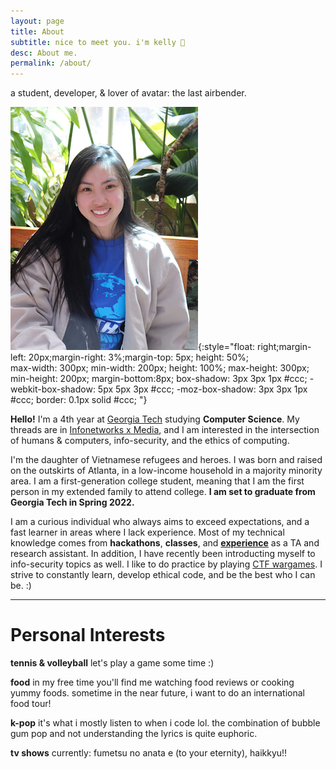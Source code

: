 ```yaml
---
layout: page
title: About
subtitle: nice to meet you. i'm kelly 👋
desc: About me.
permalink: /about/
---
```


<div class="pretty-links">

<div class="lead lead-about">
a student, developer, & lover of avatar: the last airbender.
</div>

![me!](/_pages/profile.png){:style="float: right;margin-left: 20px;margin-right: 3%;margin-top: 5px;    height: 50%;    
  max-width: 300px;
  min-width: 200px;
  height: 100%;
  max-height: 300px;
  min-height: 200px;
  margin-bottom:8px;
  box-shadow: 3px 3px 1px #ccc;
  -webkit-box-shadow: 5px 5px 3px #ccc;
  -moz-box-shadow: 3px 3px 1px #ccc;
  border: 0.1px solid #ccc;
"}

<!-- about me -->

**Hello!** I'm a 4th year at [Georgia Tech](https://www.gatech.edu) studying **Computer Science**. My threads are in [Infonetworks x Media](https://catalog.gatech.edu/programs/media-information-internetworks-computer-science-bs/), and I am interested in the intersection of humans & computers, info-security, and the ethics of computing. 

I'm the daughter of Vietnamese refugees and heroes. I was born and raised on the outskirts of Atlanta, in a low-income household in a majority minority area. I am a first-generation college student, meaning that I am the first person in my extended family to attend college. **I am set to graduate from Georgia Tech in Spring 2022.**

I am a curious individual who always aims to exceed expectations, and a fast learner in areas where I lack experience. Most of my technical knowledge comes from **hackathons**, **classes**, and [**experience**](/work/) as a TA and research assistant. In addition, I have recently been introducting myself to info-security topics as well. I like to do practice by playing [CTF wargames](https://overthewire.org/wargames/). I strive to constantly learn, develop ethical code, and be the best who I can be. :)

---

<!-- personal interests -->
# Personal Interests

**tennis & volleyball**
let's play a game some time :)

**food**
in my free time you'll find me watching food reviews or cooking yummy foods. sometime in the near future, i want to do an international food tour!

**k-pop**
it's what i mostly listen to when i code lol. the combination of bubble gum pop and not understanding the lyrics is quite euphoric.

**tv shows**
currently: fumetsu no anata e (to your eternity), haikkyu!!

</div>

